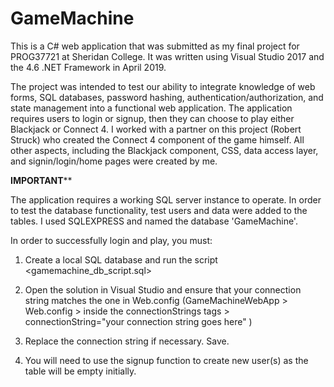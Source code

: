 # GameMachine

This is a C# web application that was submitted as my final project for PROG37721 at Sheridan College. 
It was written using Visual Studio 2017 and the 4.6 .NET Framework in April 2019.

The project was intended to test our ability to integrate knowledge of web forms, SQL databases, password hashing, 
authentication/authorization, and state management into a functional web application. The application requires users to 
login or signup, then they can choose to play either Blackjack or Connect 4. I worked with a partner on this project (Robert Struck)
who created the Connect 4 component of the game himself. All other aspects, including the Blackjack component, CSS, data access layer,
and signin/login/home pages were created by me.

****IMPORTANT******

The application requires a working SQL server instance to operate. In order to test the database functionality, test users and data
were added to the tables. I used SQLEXPRESS and named the database 'GameMachine'.

In order to successfully login and play, you must:

1. Create a local SQL database and run the script <gamemachine_db_script.sql>

2. Open the solution in Visual Studio and ensure that your connection string matches the one in Web.config (GameMachineWebApp >
  Web.config > inside the connectionStrings tags > connectionString="your connection string goes here" )
  
3. Replace the connection string if necessary. Save.

4. You will need to use the signup function to create new user(s) as the table will be empty initially.

